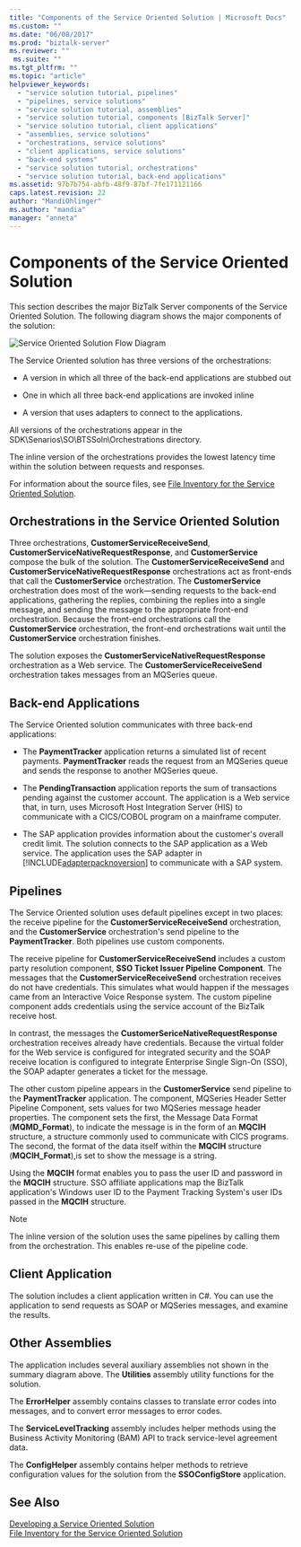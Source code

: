 ```yaml
---
title: "Components of the Service Oriented Solution | Microsoft Docs"
ms.custom: ""
ms.date: "06/08/2017"
ms.prod: "biztalk-server"
ms.reviewer: ""
 ms.suite: ""
ms.tgt_pltfrm: ""
ms.topic: "article"
helpviewer_keywords: 
  - "service solution tutorial, pipelines"
  - "pipelines, service solutions"
  - "service solution tutorial, assemblies"
  - "service solution tutorial, components [BizTalk Server]"
  - "service solution tutorial, client applications"
  - "assemblies, service solutions"
  - "orchestrations, service solutions"
  - "client applications, service solutions"
  - "back-end systems"
  - "service solution tutorial, orchestrations"
  - "service solution tutorial, back-end applications"
ms.assetid: 97b7b754-abfb-48f9-87bf-7fe171121166
caps.latest.revision: 22
author: "MandiOhlinger"
ms.author: "mandia"
manager: "anneta"
---
```

# Components of the Service Oriented Solution
This section describes the major BizTalk Server components of the Service Oriented Solution. The following diagram shows the major components of the solution:  
  
 ![Service Oriented Solution Flow Diagram](../core/media/service-oriented-flow-diagram.gif "Service_Oriented_Flow_Diagram")  
  
 The Service Oriented solution has three versions of the orchestrations:  
  
-   A version in which all three of the back-end applications are stubbed out  
  
-   One in which all three back-end applications are invoked inline  
  
-   A version that uses adapters to connect to the applications.  
  
 All versions of the orchestrations appear in the SDK\Senarios\SO\BTSSoln\Orchestrations directory.  
  
 The inline version of the orchestrations provides the lowest latency time within the solution between requests and responses.  
  
 For information about the source files, see [File Inventory for the Service Oriented Solution](../core/file-inventory-for-the-service-oriented-solution.md).  
  
## Orchestrations in the Service Oriented Solution  
 Three orchestrations, **CustomerServiceReceiveSend**, **CustomerServiceNativeRequestResponse**, and **CustomerService** compose the bulk of the solution. The **CustomerServiceReceiveSend** and **CustomerServiceNativeRequestResponse** orchestrations act as front-ends that call the **CustomerService** orchestration. The **CustomerService** orchestration does most of the work—sending requests to the back-end applications, gathering the replies, combining the replies into a single message, and sending the message to the appropriate front-end orchestration. Because the front-end orchestrations call the **CustomerService** orchestration, the front-end orchestrations wait until the **CustomerService** orchestration finishes.  
  
 The solution exposes the **CustomerServiceNativeRequestResponse** orchestration as a Web service. The **CustomerServiceReceiveSend** orchestration takes messages from an MQSeries queue.  
  
## Back-end Applications  
 The Service Oriented solution communicates with three back-end applications:  
  
-   The **PaymentTracker** application returns a simulated list of recent payments. **PaymentTracker** reads the request from an MQSeries queue and sends the response to another MQSeries queue.  
  
-   The **PendingTransaction** application reports the sum of transactions pending against the customer account. The application is a Web service that, in turn, uses Microsoft Host Integration Server (HIS) to communicate with a CICS/COBOL program on a mainframe computer.  
  
-   The SAP application provides information about the customer's overall credit limit. The solution connects to the SAP application as a Web service. The application uses the SAP adapter in [!INCLUDE[adapterpacknoversion](../includes/adapterpacknoversion-md.md)] to communicate with a SAP system.  
  
## Pipelines  
 The Service Oriented solution uses default pipelines except in two places: the receive pipeline for the **CustomerServiceReceiveSend** orchestration, and the **CustomerService** orchestration's send pipeline to the **PaymentTracker**. Both pipelines use custom components.  
  
 The receive pipeline for **CustomerServiceReceiveSend** includes a custom party resolution component, **SSO Ticket Issuer Pipeline Component**. The messages that the **CustomerServiceReceiveSend** orchestration receives do not have credentials. This simulates what would happen if the messages came from an Interactive Voice Response system. The custom pipeline component adds credentials using the service account of the BizTalk receive host.  
  
 In contrast, the messages the **CustomerSericeNativeRequestResponse** orchestration receives already have credentials. Because the virtual folder for the Web service is configured for integrated security and the SOAP receive location is configured to integrate Enterprise Single Sign-On (SSO), the SOAP adapter generates a ticket for the message.  
  
 The other custom pipeline appears in the **CustomerService** send pipeline to the **PaymentTracker** application. The component, MQSeries Header Setter Pipeline Component, sets values for two MQSeries message header properties. The component sets the first, the Message Data Format (**MQMD_Format**), to indicate the message is in the form of an **MQCIH** structure, a structure commonly used to communicate with CICS programs. The second, the format of the data itself within the **MQCIH** structure (**MQCIH_Format**),is set to show the message is a string.  
  
 Using the **MQCIH** format enables you to pass the user ID and password in the **MQCIH** structure. SSO affiliate applications map the BizTalk application's Windows user ID to the Payment Tracking System's user IDs passed in the **MQCIH** structure.  
  
> [!NOTE]
>  The inline version of the solution uses the same pipelines by calling them from the orchestration. This enables re-use of the pipeline code.  
  
## Client Application  
 The solution includes a client application written in C#. You can use the application to send requests as SOAP or MQSeries messages, and examine the results.  
  
## Other Assemblies  
 The application includes several auxiliary assemblies not shown in the summary diagram above. The **Utilities** assembly utility functions for the solution.  
  
 The **ErrorHelper** assembly contains classes to translate error codes into messages, and to convert error messages to error codes.  
  
 The **ServiceLevelTracking** assembly includes helper methods using the Business Activity Monitoring (BAM) API to track service-level agreement data.  
  
 The **ConfigHelper** assembly contains helper methods to retrieve configuration values for the solution from the **SSOConfigStore** application.  
  
## See Also  
 [Developing a Service Oriented Solution](../core/developing-a-service-oriented-solution.md)   
 [File Inventory for the Service Oriented Solution](../core/file-inventory-for-the-service-oriented-solution.md)